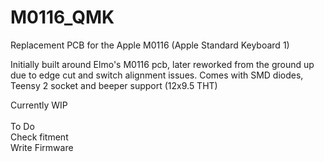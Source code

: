 # M0116_QMK
Replacement PCB for the Apple M0116 (Apple Standard Keyboard 1)<br />

Initially built around Elmo's M0116 pcb, later reworked from the ground up due to edge cut and switch alignment issues. Comes with SMD diodes, Teensy 2 socket and beeper support (12x9.5 THT)<br />

Currently WIP<br />
<br />
To Do<br />
Check fitment<br />
Write Firmware<br />
